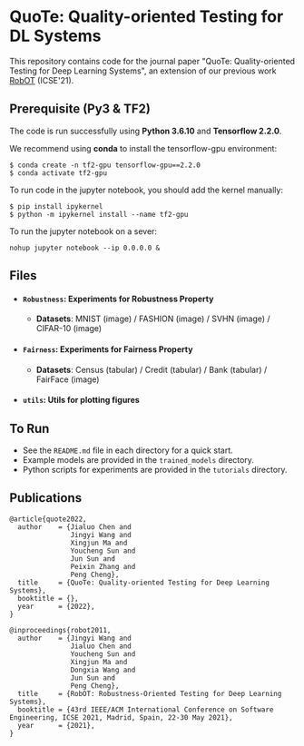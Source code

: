# QuoTe: Quality-oriented Testing for DL Systems
 
This repository contains code for the journal paper "QuoTe: Quality-oriented Testing for Deep Learning Systems", an extension of our previous work [RobOT](https://doi.org/10.1109/ICSE43902.2021.00038) (ICSE'21). 

<!--and [RobOT: Robustness-Oriented Testing for Deep Learning Systems](https://doi.org/10.1109/ICSE43902.2021.00038) (ICSE'21). -->


## Prerequisite (Py3 & TF2) 
The code is run successfully using **Python 3.6.10** and **Tensorflow 2.2.0**. 

We recommend using **conda** to install the tensorflow-gpu environment:

```shell
$ conda create -n tf2-gpu tensorflow-gpu==2.2.0
$ conda activate tf2-gpu
```

To run code in the jupyter notebook, you should add the kernel manually: 

```shell
$ pip install ipykernel
$ python -m ipykernel install --name tf2-gpu
```

To run the jupyter notebook on a sever:  
```shell
nohup jupyter notebook --ip 0.0.0.0 & 
```

<!-- ## Work Flow 
![Snipaste_2022-11-18_17-38-26](https://user-images.githubusercontent.com/95740042/202670553-002de81e-20f5-4a75-a9f6-1b56ce94d6e6.png)-->


## Files
- #### **`Robustness`: Experiments for Robustness Property**
   - **Datasets**: MNIST (image) / FASHION (image) / SVHN (image) / CIFAR-10 (image)
- #### **`Fairness`: Experiments for Fairness Property**
   - **Datasets**: Census (tabular) / Credit (tabular) / Bank (tabular) / FairFace (image)    
- #### `utils`: Utils for plotting figures

<!-- **Reference:**  -->


## To Run
- See the `README.md` file in each directory for a quick start. 
- Example models are provided in the `trained_models` directory. 
- Python scripts for experiments are provided in the `tutorials` directory. 


## Publications 
```
@article{quote2022,
  author    = {Jialuo Chen and
               Jingyi Wang and
               Xingjun Ma and
               Youcheng Sun and
               Jun Sun and
               Peixin Zhang and
               Peng Cheng},
  title     = {QuoTe: Quality-oriented Testing for Deep Learning Systems},
  booktitle = {},
  year      = {2022},
}
```
```
@inproceedings{robot2011,
  author    = {Jingyi Wang and
               Jialuo Chen and
               Youcheng Sun and
               Xingjun Ma and
               Dongxia Wang and
               Jun Sun and
               Peng Cheng},
  title     = {RobOT: Robustness-Oriented Testing for Deep Learning Systems},
  booktitle = {43rd IEEE/ACM International Conference on Software Engineering, ICSE 2021, Madrid, Spain, 22-30 May 2021},
  year      = {2021},
}
```



